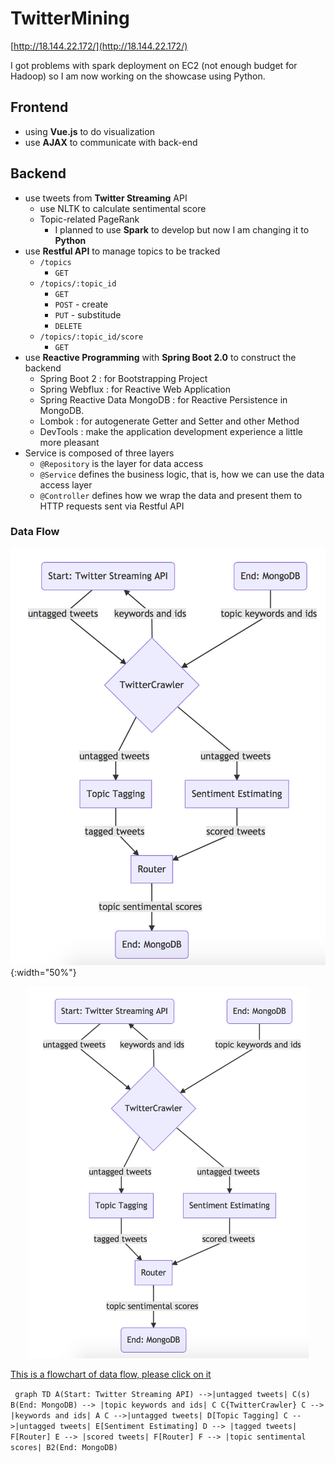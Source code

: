 # TwitterMining


[http://18.144.22.172/](http://18.144.22.172/) 

I got problems with spark deployment on EC2 (not enough budget for Hadoop) so I am now working on the showcase using Python.

## Frontend

- using **Vue.js** to do visualization
- use **AJAX** to communicate with back-end

## Backend

- use tweets from **Twitter Streaming** API
    - use NLTK to calculate sentimental score
    - Topic-related PageRank
        - I planned to use **Spark** to develop but now I am changing it to **Python**
- use **Restful API** to manage topics to be tracked
    - `/topics`
        - `GET`
    - `/topics/:topic_id`
        - `GET`
        - `POST` - create
        - `PUT` - substitude
        - `DELETE`
    - `/topics/:topic_id/score`
        - `GET`
- use **Reactive Programming** with **Spring Boot 2.0** to construct the backend
    - Spring Boot 2 : for Bootstrapping Project
    - Spring Webflux : for Reactive Web Application
    - Spring Reactive Data MongoDB : for Reactive Persistence in MongoDB.
    - Lombok : for autogenerate Getter and Setter and other Method
    - DevTools : make the application development experience a little more pleasant
- Service is composed of three layers
    - `@Repository` is the layer for data access
    - `@Service` defines the business logic, that is, how we can use the data access layer
    - `@Controller` defines how we wrap the data and present them to HTTP requests sent via Restful API

### Data Flow

![dataflow](./dataflow.png?raw=true){:width="50%"}

<div align=center><img width="450"  src="./dataflow.png?raw=true"/></div>

[This is a flowchart of data flow, please click on it](https://mermaidjs.github.io/mermaid-live-editor/#/view/eyJjb2RlIjoiZ3JhcGggVERcbkEoU3RhcnQ6IFR3aXR0ZXIgU3RyZWFtaW5nIEFQSSkgLS0-fHVudGFnZ2VkIHR3ZWV0c3wgQyhzKVxuQihFbmQ6IE1vbmdvREIpIC0tPiB8dG9waWMga2V5d29yZHMgYW5kIGlkc3wgQ1xuQ3tUd2l0dGVyQ3Jhd2xlcn1cbkMgLS0-IHxrZXl3b3JkcyBhbmQgaWRzfCBBXG5DIC0tPnx1bnRhZ2dlZCB0d2VldHN8IERbVG9waWMgVGFnZ2luZ11cbkMgLS0-fHVudGFnZ2VkIHR3ZWV0c3wgRVtTZW50aW1lbnQgRXN0aW1hdGluZ11cbkQgLS0-IHx0YWdnZWQgdHdlZXRzfCBGW1JvdXRlcl1cbkUgLS0-IHxzY29yZWQgdHdlZXRzfCBGW1JvdXRlcl1cbkYgLS0-IHx0b3BpYyBzZW50aW1lbnRhbCBzY29yZXN8IEIyKEVuZDogTW9uZ29EQikiLCJtZXJtYWlkIjp7InRoZW1lIjoiZGVmYXVsdCJ9fQ)

​```
graph TD
A(Start: Twitter Streaming API) -->|untagged tweets| C(s)
B(End: MongoDB) --> |topic keywords and ids| C
C{TwitterCrawler}
C --> |keywords and ids| A
C -->|untagged tweets| D[Topic Tagging]
C -->|untagged tweets| E[Sentiment Estimating]
D --> |tagged tweets| F[Router]
E --> |scored tweets| F[Router]
F --> |topic sentimental scores| B2(End: MongoDB)
​```

